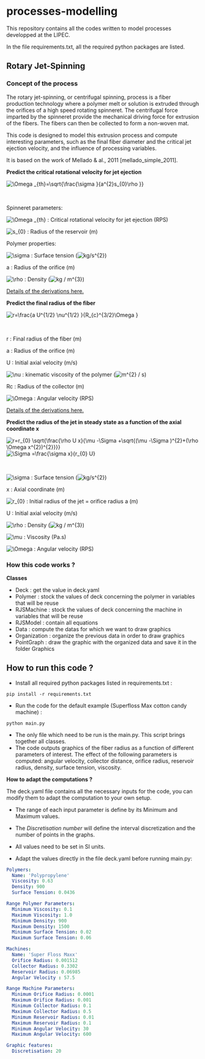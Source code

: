 # processes-modelling

This repository contains all the codes written to model processes developped at the LIPEC.

In the file requirements.txt, all the required python packages are listed.

## Rotary Jet-Spinning


### Concept of the process

The rotary jet-spinning, or centrifugal spinning, process is a fiber production technology where a polymer melt or solution is extruded through the orifices of a high speed rotating spinneret. The centrifugal force imparted by the spinneret provide the mechanical driving force for extrusion of the fibers. The fibers can then be collected to form a non-woven mat.

This code is designed to model this extrusion process and compute interesting parameters, such as the final fiber diameter and the critical jet ejection velocity, and the influence of processing variables.

It is based on the work of Mellado & al., 2011 [mellado_simple_2011].

**Predict the critical rotational velocity for jet ejection**

<img src="https://latex.codecogs.com/gif.latex?\Omega&space;_{th}=\sqrt{\frac{\sigma&space;}{a^{2}s_{0}\rho&space;}}" title="\Omega _{th}=\sqrt{\frac{\sigma }{a^{2}s_{0}\rho }}" />

&nbsp;

Spinneret parameters:

<img src="https://latex.codecogs.com/gif.latex?\Omega&space;_{th}" title="\Omega _{th}" /> : Critical rotational velocity for jet ejection (RPS)

<img src="https://latex.codecogs.com/gif.latex?s_{0}" title="s_{0}" /> : Radius of the reservoir (m)

Polymer properties:

<img src="https://latex.codecogs.com/gif.latex?\sigma" title="\sigma" /> : Surface tension (<img src="https://latex.codecogs.com/gif.latex?kg/s^{2}" title="kg/s^{2}" />)

a : Radius of the orifice (m)

<img src="https://latex.codecogs.com/gif.latex?\rho" title="\rho" /> : Density (<img src="https://latex.codecogs.com/gif.latex?kg&space;/&space;m^{3}" title="kg / m^{3}" />)

[Details of the derivations here.](mellado_equations.md)

**Predict the final radius of the fiber**

<img src="https://latex.codecogs.com/gif.latex?r=\frac{a&space;U^{1/2}&space;\nu^{1/2}&space;}{R_{c}^{3/2}\Omega&space;}" title="r=\frac{a U^{1/2} \nu^{1/2} }{R_{c}^{3/2}\Omega }" />


&nbsp;


r : Final radius of the fiber (m)

a : Radius of the orifice (m)

U : Initial axial velocity (m/s)

<img src="https://latex.codecogs.com/gif.latex?\nu" title="\nu" /> : kinematic viscosity of the polymer (<img src="https://latex.codecogs.com/gif.latex?m^{2}&space;/&space;s" title="m^{2} / s" />)

Rc : Radius of the collector (m)

<img src="https://latex.codecogs.com/gif.latex?\Omega" title="\Omega" /> : Angular velocity (RPS)

[Details of the derivations here.](mellado_equations.md)


**Predict the radius of the jet in steady state as a function of the axial coordinate x**

<img src="https://latex.codecogs.com/gif.latex?r=r_{0}&space;\sqrt{\frac{\rho&space;U&space;x}{\mu&space;-\Sigma&space;&plus;\sqrt{(\mu&space;-\Sigma&space;)^{2}&plus;(\rho&space;\Omega&space;x^{2})^{2}}}}" title="r=r_{0} \sqrt{\frac{\rho U x}{\mu -\Sigma +\sqrt{(\mu -\Sigma )^{2}+(\rho \Omega x^{2})^{2}}}}" />

<img src="https://latex.codecogs.com/gif.latex?\Sigma&space;=\frac{\sigma&space;x}{r_{0}&space;U}" title="\Sigma =\frac{\sigma x}{r_{0} U}" />


&nbsp;


<img src="https://latex.codecogs.com/gif.latex?\sigma" title="\sigma" /> : Surface tension (<img src="https://latex.codecogs.com/gif.latex?kg/s^{2}" title="kg/s^{2}" />)

x : Axial coordinate (m)

<img src="https://latex.codecogs.com/gif.latex?r_{0}" title="r_{0}" /> : Initial radius of the jet = orifice radius a (m)

U : Initial axial velocity (m/s)

<img src="https://latex.codecogs.com/gif.latex?\rho" title="\rho" /> : Density (<img src="https://latex.codecogs.com/gif.latex?kg&space;/&space;m^{3}" title="kg / m^{3}" />)

<img src="https://latex.codecogs.com/gif.latex?\mu" title="\mu" /> : Viscosity (Pa.s)

<img src="https://latex.codecogs.com/gif.latex?\Omega" title="\Omega" /> : Angular velocity (RPS)


### How this code works ?

**Classes**
- Deck : get the value in deck.yaml
- Polymer : stock the values of deck concerning the polymer in variables that will be reuse
- RJSMachine : stock the values of deck concerning the machine in variables that will be reuse
- RJSModel : contain all equations
- Data : compute the datas for which we want to draw graphics
- Organization : organize the previous data in order to draw graphics
- PointGraph : draw the graphic with the organized data and save it in the folder Graphics


## How to run this code ?

- Install all required python packages listed in requirements.txt :
```linux
pip install -r requirements.txt
```
- Run the code for the default example (Superfloss Max cotton candy machine) :
```linux
python main.py
```

- The only file which need to be run is the main.py. This script brings together all classes.
- The code outputs graphics of the fiber radius as a function of different parameters of interest. The effect of the following parameters is computed: angular velocity, collector distance, orifice radius, reservoir radius, density, surface tension, viscosity.

**How to adapt the computations ?**

The deck.yaml file contains all the necessary inputs for the code, you can modify them to adapt the computation to your own setup.
- The range of each input parameter is define by its Minimum and Maximum values.
- The *Discretisation number* will define the interval discretization and the number of points in the graphs.
- All values need to be set in SI units.

- Adapt the values directly in the file deck.yaml before running main.py:

```yaml
Polymers:
  Name: 'Polypropylene'
  Viscosity: 0.63
  Density: 900
  Surface Tension: 0.0436

Range Polymer Parameters:
  Minimum Viscosity: 0.1
  Maximum Viscosity: 1.0
  Minimum Density: 900
  Maximum Density: 1500
  Minimum Surface Tension: 0.02
  Maximum Surface Tension: 0.06

Machines:
  Name: 'Super Floss Maxx'
  Orifice Radius: 0.001512
  Collector Radius: 0.3302
  Reservoir Radius: 0.06985
  Angular Velocity : 57.5

Range Machine Parameters:
  Minimum Orifice Radius: 0.0001
  Maximum Orifice Radius: 0.001
  Minimum Collector Radius: 0.1
  Maximum Collector Radius: 0.5
  Minimum Reservoir Radius: 0.01
  Maximum Reservoir Radius: 0.1
  Minimum Angular Velocity: 30
  Maximum Angular Velocity: 600

Graphic features:
  Discretisation: 20
```